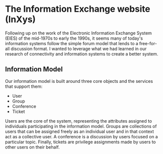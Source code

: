 # The Information Exchange website (InXys)

Following up on the work of the Electronic Information Exchange System (EIES) of the mid-1970s to early the 1990s,
it seems many of today's information systems follow the simple forum model that lends to a free-for-all discussion format.
I wanted to leverage what we had learned in our research of connectivity and information systems to create
a better system.

## Information Model

Our information model is built around three core objects and the services that support them:

 - User
 - Group
 - Conference
 - Ticket
 
Users are the core of the system, representing the attributes assigned to individuals participating in
the information model. Groups are collections of users that can be assigned freely as an individual user and
in that context act as a collective user. A conference is a discussion by users focused on a particular topic.
Finally, tickets are privilege assignments made by users to other users on their behalf.

